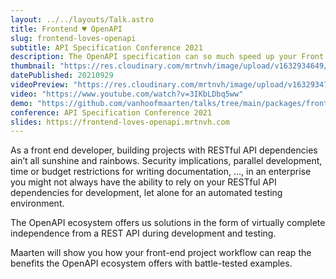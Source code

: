 ```yaml
---
layout: ../../layouts/Talk.astro
title: Frontend ♥︎ OpenAPI
slug: frontend-loves-openapi
subtitle: API Specification Conference 2021
description: The OpenAPI specification can so much speed up your Front End workflow, let me show you how.
thumbnail: "https://res.cloudinary.com/mrtnvh/image/upload/v1632934649/mrtnvh.com/api-spec-conf.png"
datePublished: 20210929
videoPreview: "https://res.cloudinary.com/mrtnvh/image/upload/v1632934738/mrtnvh.com/api-spec-conf-preview.jpg"
video: "https://www.youtube.com/watch?v=3IKbLDbq5ww"
demo: "https://github.com/vanhoofmaarten/talks/tree/main/packages/frontend-loves-openapi/demo"
conference: API Specification Conference 2021
slides: https://frontend-loves-openapi.mrtnvh.com
---
```


As a front end developer, building projects with RESTful API dependencies ain’t all sunshine and rainbows. Security implications, parallel development, time or budget restrictions for writing documentation, …, in an enterprise you might not always have the ability to rely on your RESTful API dependencies for development, let alone for an automated testing environment.

The OpenAPI ecosystem offers us solutions in the form of virtually complete independence from a REST API during development and testing.

Maarten will show you how your front-end project workflow can reap the benefits the OpenAPI ecosystem offers with battle-tested examples.
